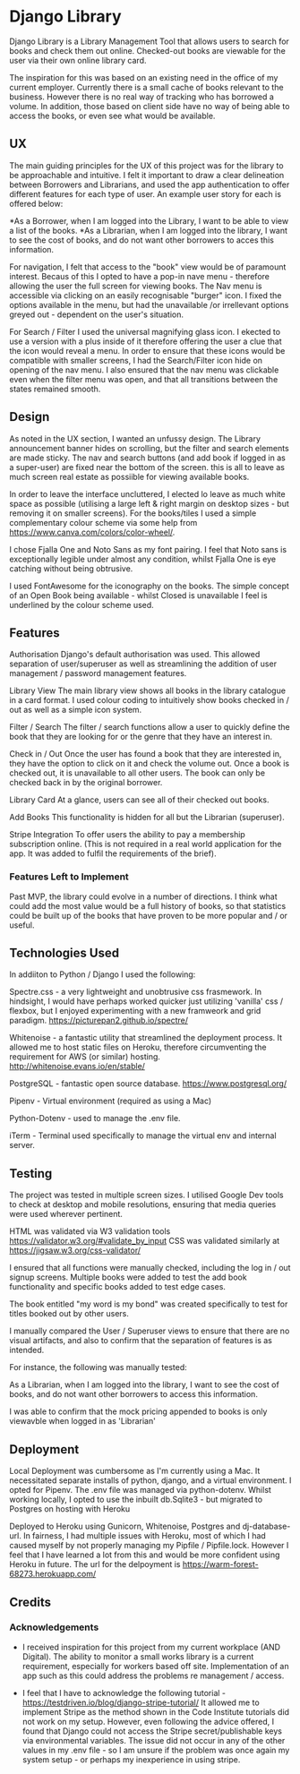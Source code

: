 # Django Library

Django Library is a Library Management Tool that allows users to search for books and check them out online.
Checked-out books are viewable for the user via their own online library card. 

The inspiration for this was based on an existing need in the office of my current employer. Currently there is a small cache of books relevant to the business. However there is no real way of tracking who has borrowed a volume. In addition, those based on client side have no way of being able to access the books, or even see what would be available. 
 
## UX
 
The main guiding principles for the UX of this project was for the library to be approachable and intuitive. 
I felt it important to draw a clear delineation between Borrowers and Librarians, and used the app authentication to offer different features for each type of user. An example user story for each is offered below:

*As a Borrower, when I am logged into the Library, I want to be able to view a list of the books. 
*As a Librarian, when I am logged into the library, I want to see the cost of books, and do not want other borrowers to acces this information. 

For navigation, I felt that access to the "book" view would be of paramount interest. Becaus of this I opted to have a pop-in nave menu - therefore allowing the user the full screen for viewing books. The Nav menu is accessible via clicking on an easily recognisable "burger" icon. I fixed the options available in the menu, but had the unavailable /or irrellevant options greyed out - dependent on the user's situation. 

For Search / Filter I used the universal magnifying glass icon. I ekected to use a version with a plus inside of it therefore offering the user a clue that the icon would reveal a menu. In order to ensure that these icons would be compatible with smaller screens, I had the Search/Filter icon hide on opening of the nav menu. I also ensured that the nav menu was clickable even when the filter menu was open, and that all transitions between the states remained smooth. 

## Design

As noted in the UX section, I wanted an unfussy design. The Library announcement banner hides on scrolling, but the filter and search elements are made sticky. The nav and search buttons (and add book if logged in as a super-user) are fixed near the bottom of the screen. this is all to leave as much screen real estate as possiible for viewing available books. 

In order to leave the interface uncluttered, I elected lo leave as much white space as possible (utilising a large left & right margin on desktop sizes - but removing it on smaller screens). For the books/tiles I used a simple complementary colour scheme via some help from https://www.canva.com/colors/color-wheel/.

I chose Fjalla One and Noto Sans as my font pairing. I feel that Noto sans is exceptionally legible under almost any condition, whilst Fjalla One is eye catching without being obtrusive. 

I used FontAwesome for the iconography on the books. The simple concept of an Open Book being available - whilst Closed is unavailable I feel is underlined by the colour scheme used. 

 
## Features

Authorisation       Django's default authorisation was used. This allowed separation of user/superuser as well as streamlining                      the addition of user management / password management features. 

Library View       The main library view shows all books in the library catalogue in a card format. I used colour coding to                        intuitively show books checked in / out as well as a simple icon system. 

Filter / Search     The filter / search functions allow a user to quickly define the book that they are looking for or the                          genre that they have an interest in. 

Check in / Out      Once the user has found a book that they are interested in, they have the option to click on it and check                     the volume out. Once a book is checked out, it is unavailable to all other users. The book can only be                         checked back in by the original borrower.

Library Card        At a glance, users can see all of their checked out books.

Add Books           This functionality is hidden for all but the Librarian (superuser). 

Stripe Integration  To offer users the ability to pay a membership subscription online. (This is not required in a real world                     application for the app. It was added to fulfil the requirements of the brief). 

### Features Left to Implement

Past MVP, the library could evolve in a number of directions. I think what could add the most value would be a full history of books, so that statistics could be built up of the books that have proven to be more popular and / or useful. 

## Technologies Used

In addiiton to Python / Django I used the following:

Spectre.css - a very lightweight and unobtrusive css frasmework. In hindsight, I would have perhaps worked quicker just utilizing 'vanilla' css / flexbox, but I enjoyed experimenting with a new framweork and grid paradigm. https://picturepan2.github.io/spectre/

Whitenoise - a fantastic utility that streamlined the deployment process. It allowed me to host static files on Heroku, therefore circumventing the requirement for AWS (or similar) hosting. http://whitenoise.evans.io/en/stable/

PostgreSQL - fantastic open source database. https://www.postgresql.org/

Pipenv - Virtual environment (required as using a Mac)

Python-Dotenv - used to manage the .env file. 

iTerm - Terminal used specifically to manage the virtual env and internal server. 


## Testing

The project was tested in multiple screen sizes. I utilised Google Dev tools to check at desktop and mobile resolutions, ensuring that media queries were used wherever pertinent. 

HTML was validated via W3 validation tools https://validator.w3.org/#validate_by_input
CSS was validated similarly at https://jigsaw.w3.org/css-validator/

I ensured that all functions were manually checked, including the log in / out signup screens. Multiple books were added to test the add book functionality and specific books added to test edge cases.

The book entitled "my word is my bond" was created specifically to test for titles booked out by other users.

I manually compared the User / Superuser views to ensure that there are no visual artifacts, and also to confirm that the separation of features is as intended. 

For instance, the following was manually tested:

As a Librarian, when I am logged into the library, I want to see the cost of books, and do not want other borrowers to access this information. 

I was able to confirm that the mock pricing appended to books is only viewavble when logged in as 'Librarian'

## Deployment

Local Deployment was cumbersome as I'm currently using a Mac. It necessitated separate installs of python, django, and a virtual environment. I opted for Pipenv. The .env file was managed via python-dotenv. 
Whilst working locally, I opted to use the inbuilt db.Sqlite3 - but migrated to Postgres on hosting with Heroku

Deployed to Heroku using Gunicorn, Whitenoise, Postgres and dj-database-url. 
In fairness, I had multiple issues with Heroku, most of which I had caused myself by not properly managing my Pipfile / Pipfile.lock. However I feel that I have learned a lot from this and would be more confident using Heroku in future. 
The url for the delpoyment is https://warm-forest-68273.herokuapp.com/

## Credits

### Acknowledgements

- I received inspiration for this project from my current workplace (AND Digital). The ability to monitor a small works library is a current requirement, especially for workers based off site. Implementation of an app such as this could address the problems re management / access. 

- I feel that I have to acknowledge the following tutorial - https://testdriven.io/blog/django-stripe-tutorial/
It allowed me to implement Stripe as the method shown in the Code Institute tutorials did not work on my setup. 
However, even following the advice offered, I found that Django could not access the Stripe secret/publishable keys via environmental variables. The issue did not occur in any of the other values in my .env file - so I am unsure if the problem was once again my system setup - or perhaps my inexperience in using stripe. 
